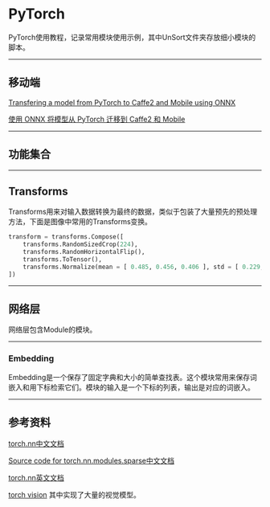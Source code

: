 # PyTorch

PyTorch使用教程，记录常用模块使用示例，其中UnSort文件夹存放细小模块的脚本。


---
## 移动端

[Transfering a model from PyTorch to Caffe2 and Mobile using ONNX](https://pytorch.org/tutorials/advanced/super_resolution_with_caffe2.html)

[使用 ONNX 将模型从 PyTorch 迁移到 Caffe2 和 Mobile](http://pytorch.apachecn.org/cn/tutorials/advanced/super_resolution_with_caffe2.html)



---
## 功能集合

---
## Transforms
Transforms用来对输入数据转换为最终的数据，类似于包装了大量预先的预处理方法，下面是图像中常用的Transforms变换。

```python
transform = transforms.Compose([
    transforms.RandomSizedCrop(224),
    transforms.RandomHorizontalFlip(),
    transforms.ToTensor(),
    transforms.Normalize(mean = [ 0.485, 0.456, 0.406 ], std = [ 0.229, 0.224, 0.225 ]),
])
```

---
## 网络层
网络层包含Module的模块。

---
### Embedding

Embedding是一个保存了固定字典和大小的简单查找表。这个模块常用来保存词嵌入和用下标检索它们。模块的输入是一个下标的列表，输出是对应的词嵌入。

---
## 参考资料

[torch.nn中文文档](https://pytorch-cn.readthedocs.io/zh/latest/package_references/torch-nn/)

[Source code for torch.nn.modules.sparse中文文档](http://pytorch.apachecn.org/cn/0.3.0/_modules/torch/nn/modules/sparse.html)

[torch.nn英文文档](https://pytorch.org/docs/master/nn.html)

[torch vision](https://github.com/pytorch/vision#models) 其中实现了大量的视觉模型。
